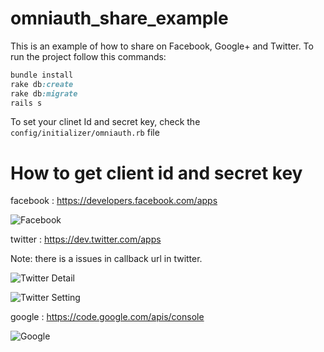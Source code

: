 omniauth_share_example
======================

This is an example of how to share on Facebook, Google+ and Twitter. 
To run the project follow this commands: 
```ruby 
bundle install
rake db:create
rake db:migrate
rails s
```

To set your clinet Id and secret key, check the `config/initializer/omniauth.rb` file

How to get client id and secret key
====================================

facebook  : https://developers.facebook.com/apps

![Facebook](https://raw.github.com/sonianand11/omniauth_share_example/master/FB.png)

twitter : https://dev.twitter.com/apps

Note: there is a issues in callback url in twitter.

![Twitter Detail](https://raw.github.com/sonianand11/omniauth_share_example/master/TW1.png)

![Twitter Setting](https://raw.github.com/sonianand11/omniauth_share_example/master/TW2.png)

google : https://code.google.com/apis/console

![Google](https://raw.github.com/sonianand11/omniauth_share_example/master/Google.png)



